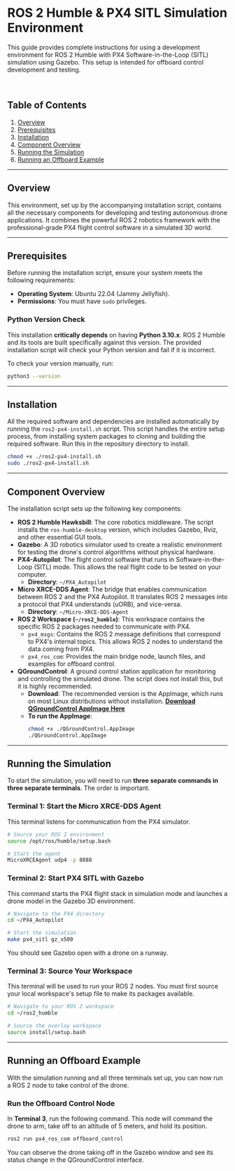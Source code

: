 # ROS 2 Humble & PX4 SITL Simulation Environment

This guide provides complete instructions for using a development environment for ROS 2 Humble with PX4 Software-in-the-Loop (SITL) simulation using Gazebo. This setup is intended for offboard control development and testing.

<br>

## Table of Contents
1.  [Overview](#overview)
2.  [Prerequisites](#prerequisites)
3.  [Installation](#installation)
4.  [Component Overview](#component-overview)
5.  [Running the Simulation](#running-the-simulation)
6.  [Running an Offboard Example](#running-an-offboard-example)

---
## Overview

This environment, set up by the accompanying installation script, contains all the necessary components for developing and testing autonomous drone applications. It combines the powerful ROS 2 robotics framework with the professional-grade PX4 flight control software in a simulated 3D world.

---
## Prerequisites

Before running the installation script, ensure your system meets the following requirements:

* **Operating System**: Ubuntu 22.04 (Jammy Jellyfish).
* **Permissions**: You must have `sudo` privileges.

### Python Version Check

This installation **critically depends** on having **Python 3.10.x**. ROS 2 Humble and its tools are built specifically against this version. The provided installation script will check your Python version and fail if it is incorrect.

To check your version manually, run:
```bash
python3 --version
```

---
## Installation

All the required software and dependencies are installed automatically by running the `ros2-px4-install.sh` script. This script handles the entire setup process, from installing system packages to cloning and building the required software.
Run this in the repository directory to install.
```bash 
chmod +x ./ros2-px4-install.sh
sudo ./ros2-px4-install.sh
```

---
## Component Overview

The installation script sets up the following key components:

* **ROS 2 Humble Hawksbill**: The core robotics middleware. The script installs the `ros-humble-desktop` version, which includes Gazebo, Rviz, and other essential GUI tools.
* **Gazebo**: A 3D robotics simulator used to create a realistic environment for testing the drone's control algorithms without physical hardware.
* **PX4-Autopilot**: The flight control software that runs in Software-in-the-Loop (SITL) mode. This allows the real flight code to be tested on your computer.
    * **Directory**: `~/PX4_Autopilot`
* **Micro XRCE-DDS Agent**: The bridge that enables communication between ROS 2 and the PX4 Autopilot. It translates ROS 2 messages into a protocol that PX4 understands (uORB), and vice-versa.
    * **Directory**: `~/Micro-XRCE-DDS-Agent`
* **ROS 2 Workspace (`~/ros2_humble`)**: This workspace contains the specific ROS 2 packages needed to communicate with PX4.
    * `px4_msgs`: Contains the ROS 2 message definitions that correspond to PX4's internal topics. This allows ROS 2 nodes to understand the data coming from PX4.
    * `px4_ros_com`: Provides the main bridge node, launch files, and examples for offboard control.
* **QGroundControl**: A ground control station application for monitoring and controlling the simulated drone. The script does not install this, but it is highly recommended.
    * **Download**: The recommended version is the AppImage, which runs on most Linux distributions without installation.
        [**Download QGroundControl AppImage Here**](https://docs.qgroundcontrol.com/master/en/getting_started/download_and_install.html)
    * **To run the AppImage**:
        ```bash
        chmod +x ./QGroundControl.AppImage
        ./QGroundControl.AppImage
        ```

---
## Running the Simulation

To start the simulation, you will need to run **three separate commands in three separate terminals**. The order is important.

### Terminal 1: Start the Micro XRCE-DDS Agent

This terminal listens for communication from the PX4 simulator.

```bash
# Source your ROS 2 environment
source /opt/ros/humble/setup.bash

# Start the agent
MicroXRCEAgent udp4 -p 8888
```

### Terminal 2: Start PX4 SITL with Gazebo

This command starts the PX4 flight stack in simulation mode and launches a drone model in the Gazebo 3D environment.

```bash
# Navigate to the PX4 directory
cd ~/PX4_Autopilot

# Start the simulation
make px4_sitl gz_x500
```
You should see Gazebo open with a drone on a runway.

### Terminal 3: Source Your Workspace

This terminal will be used to run your ROS 2 nodes. You must first source your local workspace's setup file to make its packages available.

```bash
# Navigate to your ROS 2 workspace
cd ~/ros2_humble

# Source the overlay workspace
source install/setup.bash
```

---
## Running an Offboard Example

With the simulation running and all three terminals set up, you can now run a ROS 2 node to take control of the drone.

### Run the Offboard Control Node

In **Terminal 3**, run the following command. This node will command the drone to arm, take off to an altitude of 5 meters, and hold its position.

```bash
ros2 run px4_ros_com offboard_control
```

You can observe the drone taking off in the Gazebo window and see its status change in the QGroundControl interface.
